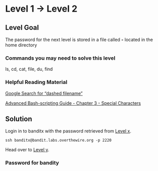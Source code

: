 # Level 1 → Level 2

## Level Goal

The password for the next level is stored in a file called **-** located in the home directory

### Commands you may need to solve this level

ls, cd, cat, file, du, find

### Helpful Reading Material

[Google Search for “dashed filename”](https://www.google.com/search?q=dashed+filename)

[Advanced Bash-scripting Guide - Chapter 3 - Special Characters](http://tldp.org/LDP/abs/html/special-chars.html)

## Solution

Login in to banditx with the password retrieved from [Level x](../Level%20x%20→%20Level%20y/).

```
ssh banditx@bandit.labs.overthewire.org -p 2220
```

Head over to [Level y](../Level%20y%20→%20Level%20z/).

### Password for bandity